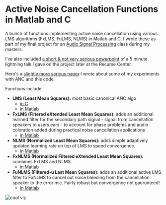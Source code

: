 # Active Noise Cancellation Functions in Matlab and C
A bunch of functions implementing active noise cancellation using various LMS algorithms (FxLMS, FuLMS, NLMS) in Matlab and C.
I wrote these as part of my final project for an [Audio Signal Processing](http://www.ece.rochester.edu/~zduan/teaching/ece472/index.html) class during my masters.

I've also included [a short & not very serious powerpoint](https://github.com/markostam/active-noise-cancellation/blob/master/noise_cancellation_recurse2.pptx) of a 5 minute lightning talk I gave on the project later at the Recurse Center. 

Here's a [slightly more serious paper](http://www.ece.rochester.edu/~zduan/teaching/ece472/projects/2016/Stamenovic_paper.pdf) I wrote about some of my experiments with ANC and this code.

Functions include:
+ **LMS (Least Mean Squares):** most basic canonical ANC algo
  + [in C](https://github.com/markostam/active-noise-cancellation/blob/master/Code/adaptive_mss.c)
  + [in Matlab](https://github.com/markostam/active-noise-cancellation/blob/master/Code/FxLMS_mss.m)
+ **FxLMS (Filtered eXtended Least Mean Squares):** adds an additional learned filter for the secondary path signal - signal from cancellation speakers to users ears - to account for phase problems and audio coloration added during practical noise cancellation applications
  + [in Matlab](https://github.com/markostam/active-noise-cancellation/blob/master/Code/FxLMS_mss.m)
+ **NLMS (Normalized Least Mean Squares):** adds simple adaptively updated learning rate on top of LMS to speed convergence.
  + [in Matlab](https://github.com/markostam/active-noise-cancellation/blob/master/Code/NLMS_mss.m)
+ **FxNLMS (Normalized Filtered eXtended Least Mean Squares):** combines FxLMS and NLMS
  + [in Matlab](https://github.com/markostam/active-noise-cancellation/blob/master/Code/FxNLMS_mss.m)
+ **FuNLMS (Filtered-u Last Mean Squares):** adds an additional active LMS filter to FxNLMS to cancel out noise bleeding from the cancellation speaker to the error mic. Fairly robust but convergence not gaurunteed!
  + [in Matlab](https://github.com/markostam/active-noise-cancellation/blob/master/Code/FuNLMS_mss.m)

![cool viz](https://github.com/markostam/active-noise-cancellation/blob/master/images/Screenshot%202016-11-07%2015.30.06.png?raw=true)
